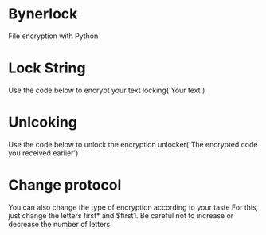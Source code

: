 # Bynerlock
File encryption with Python

# Lock String
Use the code below to encrypt your text
locking('Your text')

# Unlcoking
Use the code below to unlock the encryption
unlocker('The encrypted code you received earlier')

# Change protocol
You can also change the type of encryption according to your taste
For this, just change the letters first* and $first1. Be careful not to increase or decrease the number of letters
